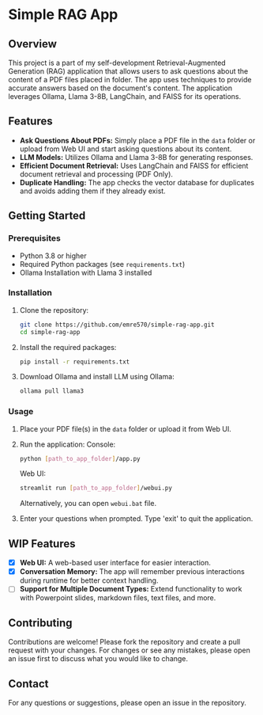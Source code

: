 # Simple RAG App

## Overview

This project is a part of my self-development Retrieval-Augmented Generation (RAG) application that allows users to ask questions about the content of a PDF files placed in folder. The app uses techniques to provide accurate answers based on the document's content. The application leverages Ollama, Llama 3-8B, LangChain, and FAISS for its operations.

## Features

- **Ask Questions About PDFs:** Simply place a PDF file in the `data` folder or upload from Web UI and start asking questions about its content.
- **LLM Models:** Utilizes Ollama and Llama 3-8B for generating responses.
- **Efficient Document Retrieval:** Uses LangChain and FAISS for efficient document retrieval and processing (PDF Only).
- **Duplicate Handling:** The app checks the vector database for duplicates and avoids adding them if they already exist.

## Getting Started

### Prerequisites

- Python 3.8 or higher
- Required Python packages (see `requirements.txt`)
- Ollama Installation with Llama 3 installed

### Installation

1. Clone the repository:
   ```bash
   git clone https://github.com/emre570/simple-rag-app.git
   cd simple-rag-app
   ```
2. Install the required packages:
   ```bash
   pip install -r requirements.txt
   ```
3. Download Ollama and install LLM using Ollama:
   ```bash
   ollama pull llama3
   ```

### Usage

1. Place your PDF file(s) in the `data` folder or upload it from Web UI.
2. Run the application:
   Console:

   ```bash
   python [path_to_app_folder]/app.py
   ```

   Web UI:

   ```bash
   streamlit run [path_to_app_folder]/webui.py
   ```

   Alternatively, you can open `webui.bat` file.
3. Enter your questions when prompted. Type 'exit' to quit the application.

## WIP Features

- [X] **Web UI:** A web-based user interface for easier interaction.
- [X] **Conversation Memory:** The app will remember previous interactions during runtime for better context handling.
- [ ] **Support for Multiple Document Types:** Extend functionality to work with Powerpoint slides, markdown files, text files, and more.

## Contributing

Contributions are welcome! Please fork the repository and create a pull request with your changes. For changes or see any mistakes, please open an issue first to discuss what you would like to change.

## Contact

For any questions or suggestions, please open an issue in the repository.
